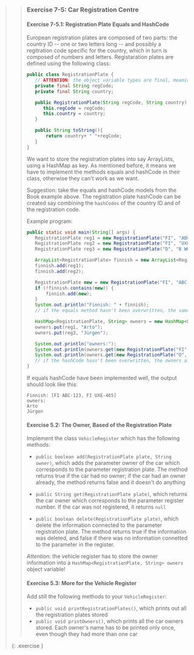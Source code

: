 >> ### Exercise 7-5: Car Registration Centre
>>
>> #### Exercise 7-5.1: Registration Plate Equals and HashCode
>>
>>European registration plates are composed of two parts: the country ID -- one or two letters long -- and possibly a regitration code specific for the country, which in turn is composed of numbers and letters. Registaration plates are defined using the following class:
>> ```java
>>public class RegistrationPlate {
>>    // ATTENTION: the object variable types are final, meaning that their value cannot be changed!
>>    private final String regCode;
>>    private final String country;
>>
>>    public RegistrationPlate(String regCode, String country) {
>>       this.regCode = regCode;
>>       this.country = country;
>>    }
>>
>>    public String toString(){
>>        return country+ " "+regCode;
>>    }
>>}
>>```
>>We want to store the registration plates into say ArrayLists, using a HashMap as key. As mentioned before, it means we have to implement the methods equals and hashCode in their class, otherwise they can't work as we want.
>>
>>Suggestion: take the equals and hashCode models from the Book example above. The registration plate hashCode can be created say combining the `hashCodes` of the country ID and of the registration code.
>>
>>Example program:
>> ```java
>>public static void main(String[] args) {
>>    RegistrationPlate reg1 = new RegistrationPlate("FI", "ABC-123");
>>    RegistrationPlate reg2 = new RegistrationPlate("FI", "UXE-465");
>>    RegistrationPlate reg3 = new RegistrationPlate("D", "B WQ-431");
>>
>>    ArrayList<RegistrationPlate> finnish = new ArrayList<RegistrationPlate>();
>>    finnish.add(reg1);
>>    finnish.add(reg2);
>>
>>    RegistrationPlate new = new RegistrationPlate("FI", "ABC-123");
>>    if (!finnish.contains(new)) {
>>        finnish.add(new);
>>    }
>>    System.out.println("Finnish: " + finnish);
>>    // if the equals method hasn't been overwritten, the same registration plate is repeated in the list
>>
>>    HashMap<RegistrationPlate, String> owners = new HashMap<RegistrationPlate, String>();
>>    owners.put(reg1, "Arto");
>>    owners.put(reg3, "Jürgen");
>>
>>    System.out.println("owners:");
>>    System.out.println(owners.get(new RegistrationPlate("FI", "ABC-123")));
>>    System.out.println(owners.get(new RegistrationPlate("D", "B WQ-431")));
>>    // if the hashCode hasn't been overwritten, the owners are not found
>>}
>>```
>> If equals hashCode have been implemented well, the output should look like this: 
>>```output
>>Finnish: [FI ABC-123, FI UXE-465]
>>owners:
>>Arto
>>Jürgen
>>```
>> #### Exercise 5.2: The Owner, Based of the Registration Plate
>>
>> Implement the class `VehicleRegister` which has the following methods:
>>* `public boolean add(RegistrationPlate plate, String owner)`, which adds the parameter owner of the car which corresponds to the parameter registration plate. The method returns true if the car had no owner; if the car had an owner already, the method returns false and it doesn't do anything
>>
>>* `public String get(RegistrationPlate plate)`, which returns the car owner which corresponds to the parameter register number. If the car was not registered, it returns `null`
>>* `public boolean delete(RegistrationPlate plate)`, which delete the information connected to the parameter registration plate. The method returns true if the information was deleted, and false if there was no information connetted to the parameter in the register.
>>
>> *Attention*: the vehicle register has to store the owner information into a `HashMap<RegistrationPlate, String> owners` object variable!
>>
>> #### Exercise 5.3: More for the Vehicle Register
>> Add still the following methods to your `VehicleRegister`:
>>* `public void printRegistrationPlates()`, which prints out all the registration plates stored
>>* `public void printOwners()`, which prints all the car owners stored. Each owner's name has to be printed only once, even though they had more than one car
>>
>{: .exercise }